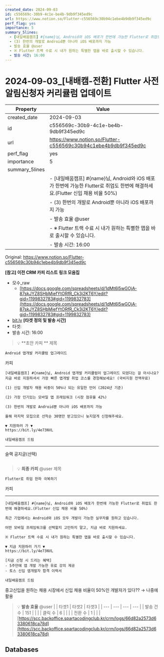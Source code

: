 ```yaml
---
created_date: 2024-09-03
id: c556569c-30b9-4c1e-be4b-9db9f345ed9c
url: https://www.notion.so/Flutter-c556569c30b94c1ebe4b9db9f345ed9c
perf_flag: yes
importance: 5
summary_5lines:
  - [내일배움캠프] #{name}님, Android와 iOS 배포가 한번에 가능한 Flutter로 취업도 한번에 해결하세요.(Flutter 신입 채용 비율 50%)
  - (3) 한번의 개발로 Android뿐 아니라 iOS 배포까지 가능
  - 발송 효율 @user
  - ※ Flutter 트랙 수료 시 내가 원하는 특별한 앱을 바로 출시할 수 있습니다.
  - 발송 시간: 16:00
---
```


# 2024-09-03_[내배캠-전환] Flutter 사전알림신청자 커리큘럼 업데이트

| Property | Value |
| --- | --- |
| created_date | 2024-09-03 |
| id | c556569c-30b9-4c1e-be4b-9db9f345ed9c |
| url | https://www.notion.so/Flutter-c556569c30b94c1ebe4b9db9f345ed9c |
| perf_flag | yes |
| importance | 5 |
| summary_5lines | |
|  | - [내일배움캠프] #{name}님, Android와 iOS 배포가 한번에 가능한 Flutter로 취업도 한번에 해결하세요.(Flutter 신입 채용 비율 50%) |
|  | - (3) 한번의 개발로 Android뿐 아니라 iOS 배포까지 가능 |
|  | - 발송 효율 @user |
|  | - ※ Flutter 트랙 수료 시 내가 원하는 특별한 앱을 바로 출시할 수 있습니다. |
|  | - 발송 시간: 16:00 |

Original: https://www.notion.so/Flutter-c556569c30b94c1ebe4b9db9f345ed9c

**[참고] 이전 CRM 카피 리스트**
**링크 모음집**
- 모수_raw
  - [https://docs.google.com/spreadsheets/d/1dMt6l5wGOjA-87skJYZ8SHbMiefYtORfR_Ck3j2KT6Y/edit?gid=1199832783#gid=1199832783](https://docs.google.com/spreadsheets/d/1dMt6l5wGOjA-87skJYZ8SHbMiefYtORfR_Ck3j2KT6Y/edit?gid=1199832783#gid=1199832783)
- [bit.ly](http://bit.ly/)
**[타겟 정의 및 발송 시간]**
- 타겟: 
- 발송 시간: 16:00
> 💡 **초안 카피 **
제목
```plain text
Android 앱개발 커리큘럼 업그레이드
```
카피
```plain text
[내일배움캠프] #{name}님, Android 앱개발 커리큘럼이 업그레이드 되었다는 걸 아시나요? 지금 바로 지원하셔서 가장 빠른 앱개발 취업 코스를 경험해보세요! (국비지원 전액무료)

(1) 신입 개발자 채용 비중이 50%나 되는 유일한 언어 (2024년 기준)

(2) 가장 인기있는 모바일 앱 프레임워크 (시장 점유율 42%)

(3) 한번의 개발로 Android뿐 아니라 iOS 배포까지 가능

올해 마지막 모집으로 선착순 30명만 받고있으니 늦지않게 신청해주세요.

▼ 지원하러 가 ▼ 
https://bit.ly/4e73NVL

내일배움캠프 드림
```

---
슬랙 공지글(선택)
```plain text

```
> 💡 **최종 카피** @user 
제목
```plain text
Flutter로 취업 한파 극복하기
```
카피

---
```plain text
[내일배움캠프] #{name}님, Android와 iOS 배포가 한번에 가능한 Flutter로 취업도 한번에 해결하세요.(Flutter 신입 채용 비율 50%)

최근 기업에서는 Android와 iOS 모두 개발이 가능한 실무자를 원하고 있습니다.

어떤 모바일 프레임워크를 선택할지 고민하지 말고, 지금 바로 지원하세요.

※ Flutter 트랙 수료 시 내가 원하는 특별한 앱을 바로 출시할 수 있습니다.

▼ 지금 지원하러 가기 ▼ 
https://bit.ly/4e73NVL

[지금 신청 시 드리는 혜택]
- 5주만에 앱 개발 가능한 유료 강의 제공
- 토스 신입 앱개발자 합격 이력서

내일배움캠프 드림
```
중고신입을 원하는 채용 시장에서 신입 채용 비율이 50%인 개발자가 있다?? → 나중에 활용

> 💡 **발송 효율** @user 
|  | 타겟1 | 타겟2 | 타겟3 |
| --- | --- | --- | --- |
| 발송 건수 | 151 |  |  |
| 클릭 수  | 6 |  |  |
| 전환 수 | 1 |  |  |
[https://scc.backoffice.spartacodingclub.kr/crm/logs/66d82a2573d63380618ca78d](https://scc.backoffice.spartacodingclub.kr/crm/logs/66d82a2573d63380618ca78d)

## Databases
